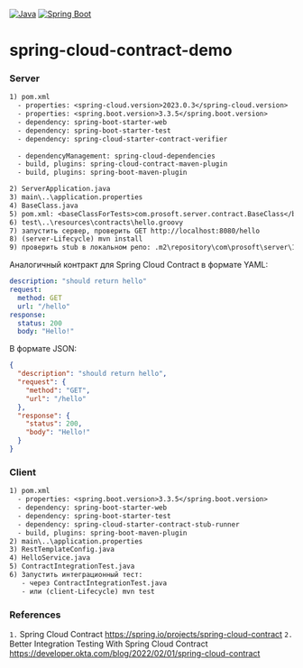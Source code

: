 [![Java](https://img.shields.io/badge/Java-E43222??style=for-the-badge&logo=openjdk&logoColor=FFFFFF)](https://www.java.com/)
[![Spring Boot](https://img.shields.io/badge/Spring_Boot-FFFFFF??style=for-the-badge&logo=Spring)](https://spring.io/projects/spring-boot/)

# spring-cloud-contract-demo

### Server
```txt
1) pom.xml
  - properties: <spring-cloud.version>2023.0.3</spring-cloud.version>
  - properties: <spring.boot.version>3.3.5</spring.boot.version>
  - dependency: spring-boot-starter-web
  - dependency: spring-boot-starter-test
  - dependency: spring-cloud-starter-contract-verifier
  
  - dependencyManagement: spring-cloud-dependencies
  - build, plugins: spring-cloud-contract-maven-plugin
  - build, plugins: spring-boot-maven-plugin 

2) ServerApplication.java
3) main\..\application.properties
4) BaseClass.java
5) pom.xml: <baseClassForTests>com.prosoft.server.contract.BaseClass</baseClassForTests>
6) test\..\resources\contracts\hello.groovy  
7) запустить сервер, проверить GET http://localhost:8080/hello  
8) (server-Lifecycle) mvn install  
9) проверить stub в локальном репо: .m2\repository\com\prosoft\server\1.0-SNAPSHOT\server-1.0-SNAPSHOT-stubs.jar  
```

Аналогичный контракт для Spring Cloud Contract в формате YAML:
```YAML
description: "should return hello"
request:
  method: GET
  url: "/hello"
response:
  status: 200
  body: "Hello!"
```
В формате JSON:
```json
{
  "description": "should return hello",
  "request": {
    "method": "GET",
    "url": "/hello"
  },
  "response": {
    "status": 200,
    "body": "Hello!"
  }
}
```

### Client
```txt
1) pom.xml
  - properties: <spring.boot.version>3.3.5</spring.boot.version>
  - dependency: spring-boot-starter-web
  - dependency: spring-boot-starter-test
  - dependency: spring-cloud-starter-contract-stub-runner
  - build, plugins: spring-boot-maven-plugin
2) main\..\application.properties 
3) RestTemplateConfig.java  
4) HelloService.java  
5) ContractIntegrationTest.java  
6) Запустить интеграционный тест:
   - через ContractIntegrationTest.java
   - или (client-Lifecycle) mvn test  
```



### References 

`1.` Spring Cloud Contract https://spring.io/projects/spring-cloud-contract
`2.` Better Integration Testing With Spring Cloud Contract https://developer.okta.com/blog/2022/02/01/spring-cloud-contract  

